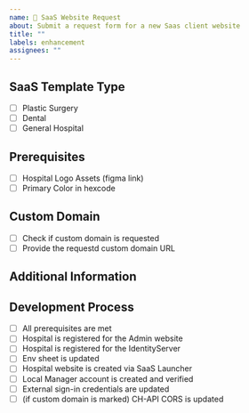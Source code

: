 ```yaml
---
name: 🏥 SaaS Website Request
about: Submit a request form for a new Saas client website
title: ""
labels: enhancement
assignees: ""
---
```


## SaaS Template Type

<!-- SaaS 템플릿 타입을 선택해주세요 -->

- [ ] Plastic Surgery
- [ ] Dental
- [ ] General Hospital

## Prerequisites

<!-- SaaS 템플릿 생성에 필요한 자료들 확인해주세요 -->

- [ ] Hospital Logo Assets (figma link)
- [ ] Primary Color in hexcode

## Custom Domain

<!-- 커스텀 도메인 요청이 있다면 체크해주시고 요청된 URL을 작성해주세요 -->

- [ ] Check if custom domain is requested
- [ ] Provide the requestd custom domain URL

## Additional Information

<!-- 추가적인 요청이나 코멘트가 있다면 작성해주세요 -->
<!-- Please describe additional requests and/or comments below if it's required -->

## Development Process

<!-- 개발 과정을 위한 체크리스트이니 신청단계에선 비워주세요-->
<!-- Please don't check the checkboxes unless you are in charge of the template creation task -->

- [ ] All prerequisites are met
- [ ] Hospital is registered for the Admin website
- [ ] Hospital is registered for the IdentityServer
- [ ] Env sheet is updated
- [ ] Hospital website is created via SaaS Launcher
- [ ] Local Manager account is created and verified
- [ ] External sign-in credentials are updated
- [ ] (if custom domain is marked) CH-API CORS is updated
